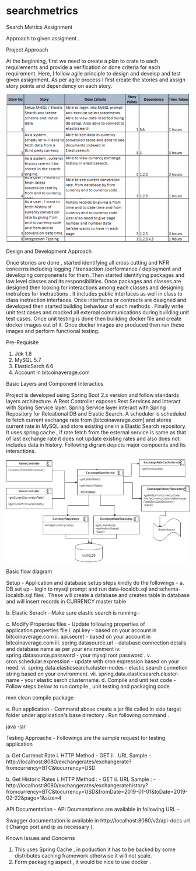 # searchmetrics

Search Metrics Assignment

Approach to given assigment .

Project Approach 

At the beginning, first we need to create a plan to crate to each requirements and provide a verification or done criteria for each requirement. Here, I follow agile principle to design and develop and test given assignment. As per agile process I first create the stories   and assign story points and dependency on each story.

![User Stories](/diagrams/stories.png	)

Design and Development Approach 

Once stories are done , started identifying all cross cutting and NFR concerns including logging / transaction /performance / deployment  and developing componenets for them .Then started identifying packages and low level classes and its responsibilities.
Once packages and classes are designed then looking for interactions among each classes and designing inetrafces for inetractions . It includes public interfaces as well in class to class inetraction interfaces. Once interfaces or contracts are designed and developed then started building behaviour of each methods . Finally write unit test cases and mocked all external communications during building unit test cases.  Once unit testing is done then buiilding docker file and create docker images out of it. 
Once docker images are produced then run these images and perform functional testing. 

Pre-Requisite
1. Jdk 1.8 
2. MySQL 5.7 
3. ElasticSarch 6.6
4. Account in bitcoinaverage.com

Basic Layers and Component Interactios 

Project is developed using Spring Boot 2.x version and follow standards layers architecture. A Rest Controller exposes Rest Services and interact with Spring Service layer. Spring Service layer interact with Spring Repository for Releational DB and Elastic Search. A scheduler is scheduled to fetch current exchange rate from [bitcoinaverage.com] and stores current rate in MySQL and store existing one in a Elastic Search repository. It uses spring cache , if rate fetch from the esternal service is same as that of last exchange rate it does not update existing rates and also does not includes data in history. 
Following digram depicts major compoents and its interactions.

![Flow diagram](/diagrams/interactiondiagrams.png	)

Basic flow diagram 

Setup - Application and database setup steps 
 kindly do the followings - 
a. DB set up - login to mysql prompt and run data-localdb.sql and schema-localdb.sql files . These will create a database and creates table in database and will insert records in CURRENCY master table 

b. Elastic Serach - Make sure elastic search is running - 

c. Modify Properties files - Update following properties of application.properties file
  i. api.key - based on your account in bitcoinaverage.com
  ii. api.secret - based on your account in bitcoinaverage.com
  iii. spring.datasource.url - database connection details and database name as per your environment
  iv. spring.datasource.password - your mysql root password .
  v. cron.schedular.expression - update with cron expression based on your need.
  vi. spring.data.elasticsearch.cluster-nodes - elastic search connetion string based on your environment.
  vii. spring.data.elasticsearch.cluster-name - your elastic serch clustername.
d. Compile and unit test code  - Follow steps below to run compile , unit testing and packaging code

  mvn clean  compile package 
  
e. Run application - Command above create a jar file called in side target folder under application's base directory . Run following command .

java -jar 

Testing Approache - Followings are the sample request for testing application 

a. Get Currenct Rate
  i. HTTP Method - GET
  ii . URL Sample - http://localhost:8080/exchangerates/exchangerate?fromcurrency=BTC&tocurrency=USD
  
b. Get Historic Rates 
  i. HTTP Method : - GET
  ii. URL Sample : - http://localhost:8080/exchangerates/exchangeratehistory?fromcurrency=BTC&tocurrency=USD&fromDate=2019-01-01&toDate=2019-02-22&page=1&size=4


API Documentation - API Doumentations are available in following URL - 

Swagger documentation is available in http://localhost:8080/v2/api-docs url ( Change port and ip as necessary ).


Known Issues and Concerns
1. This uses Spring Cache , in poduction it has to be backed by some distributes caching framework otherwise it will not scale.
2. Form packaging aspect , it would be nice to use docker .






